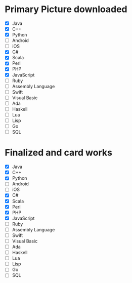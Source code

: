 # Primary Picture downloaded
- [x] Java
- [x] C++
- [x] Python
- [ ] Android
- [ ] iOS
- [x] C#
- [x] Scala
- [x] Perl
- [x] PHP
- [x] JavaScript
- [ ] Ruby
- [ ] Assembly Language
- [ ] Swift
- [ ] Visual Basic
- [ ] Ada
- [ ] Haskell
- [ ] Lua
- [ ] Lisp
- [ ] Go
- [ ] SQL

# Finalized and card works
- [x] Java
- [x] C++
- [x] Python
- [ ] Android
- [ ] iOS
- [x] C#
- [x] Scala
- [x] Perl
- [x] PHP
- [x] JavaScript
- [ ] Ruby
- [ ] Assembly Language
- [ ] Swift
- [ ] Visual Basic
- [ ] Ada
- [ ] Haskell
- [ ] Lua
- [ ] Lisp
- [ ] Go
- [ ] SQL
